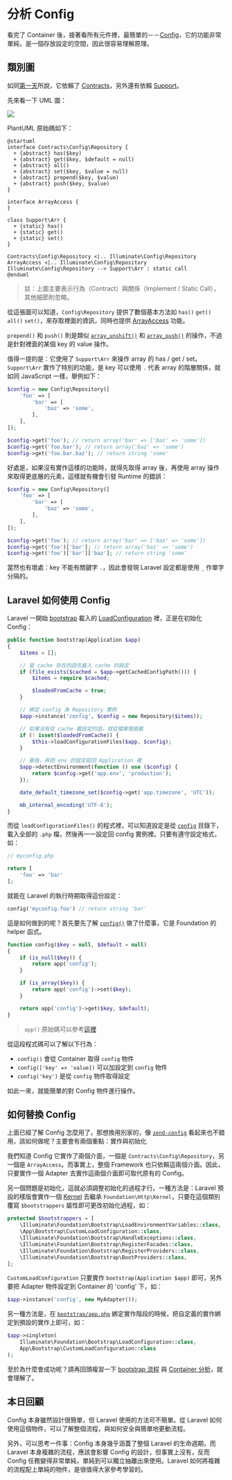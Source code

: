 # 分析 Config

看完了 Container 後，接著看所有元件裡，最簡單的－－[Config][]，它的功能非常單純，是一個存放設定的空間，因此很容易理解原理。

## 類別圖

如同[第一天][Day01]所說，它依賴了 [Contracts][]，另外還有依賴 [Support][]。

先來看一下 UML 圖：

![](http://www.plantuml.com/plantuml/png/XP31JiCm38RlUGeVTjW4smCWG9iuSOLhBoPrjmWtYM87gIfxTqecHDUAShF-_xFYBtjHJ9fRDiuhfGOjmLFmcj2gLCFKk6FrGZ68qv0ww0t03VJu9WKvmmbblNgdRZCjZgIbk8LLJGrcLdW0dvbd93AlPw7yhdyWP_fhEIQAvEihTWvbEKs8inaP7rB2xc0jYK3_NLd6ONpDCOQarL3_Y8kYEdlHteoZ8Zo9YaHvQkbBxpztEtXcpgtpg3GdpFYy_-cb4hRRnokjExZS2XQPpPvydLl-0W00)

PlantUML 原始碼如下：

```
@startuml
interface Contracts\Config\Repository {
  + {abstract} has($key)
  + {abstract} get($key, $default = null)
  + {abstract} all()
  + {abstract} set($key, $value = null)
  + {abstract} prepend($key, $value)
  + {abstract} push($key, $value)
}

interface ArrayAccess {
}

class Support\Arr {
  + {static} has()
  + {static} get()
  + {static} set()
}

Contracts\Config\Repository <|.. Illuminate\Config\Repository
ArrayAccess <|.. Illuminate\Config\Repository
Illuminate\Config\Repository --> Support\Arr : static call
@enduml
```

> 註：上圖主要表示行為（Contract）與關係（Implement / Static Call），其他細節則忽略。

從這張圖可以知道，`Config\Repository` 提供了數個基本方法如 `has()` `get()` `all()` `set()`，來存取裡面的資訊，同時也提供 [ArrayAccess][] 功能。

`prepend()` 和 `push()` 則是類似 [`array_unshift()`][array_unshift] 和 [`array_push()`][array_push] 的操作，不過是針對裡面的某個 key 的 value 操作。

值得一提的是：它使用了 `Support\Arr` 來操作 array 的 has / get / set。`Support\Arr` 實作了特別的功能，是 key 可以使用 `.` 代表 array 的階層關係，就如同 JavaScript 一樣，舉例如下：

```php
$config = new Config\Repository([
    'foo' => [
        'bar' => [
            'baz' => 'some',
        ],
    ],
]);

$config->get('foo'); // return array('bar' => ['baz' => 'some'])
$config->get('foo.bar'); // return array('baz' => 'some')
$config->get('foo.bar.baz'); // return string 'some'
```

好處是，如果沒有實作這樣的功能時，就得先取得 array 後，再使用 array 操作來取得更底層的元素，這樣就有機會引發 Runtime 的錯誤：

```php
$config = new Config\Repository([
    'foo' => [
        'bar' => [
            'baz' => 'some',
        ],
    ],
]);

$config->get('foo'); // return array('bar' => ['baz' => 'some'])
$config->get('foo')['bar']; // return array('baz' => 'some')
$config->get('foo')['bar']['baz']; // return string 'some'
```

當然也有壞處：key 不能有關鍵字 `.`，因此會發現 Laravel 設定都是使用 `_` 作單字分隔的。

## Laravel 如何使用 Config

Laravel 一開始 [bootstrap][Day02] 載入的 [LoadConfiguration][] 裡，正是在初始化 Config：

```php
public function bootstrap(Application $app)
{
    $items = [];

    // 當 cache 存在的話先載入 cache 的設定 
    if (file_exists($cached = $app->getCachedConfigPath())) {
        $items = require $cached;

        $loadedFromCache = true;
    }

    // 綁定 config 為 Repository 實例
    $app->instance('config', $config = new Repository($items));

    // 如果沒有從 cache 載設定的話，就從檔案裡面載
    if (! isset($loadedFromCache)) {
        $this->loadConfigurationFiles($app, $config);
    }

    // 最後，再把 env 的設定寫回 Application 裡
    $app->detectEnvironment(function () use ($config) {
        return $config->get('app.env', 'production');
    });

    date_default_timezone_set($config->get('app.timezone', 'UTC'));

    mb_internal_encoding('UTF-8');
}
```

而從 `loadConfigurationFiles()` 的程式裡，可以知道設定是從 [`config`](https://github.com/laravel/laravel/tree/v5.7.0/config) 目錄下，載入全部的 `.php` 檔，然後再一一設定回 config 實例裡。只要有遵守設定格式，如：

```php
// myconfig.php

return [
    'foo' => 'bar'
];
```

就能在 Laravel 的執行時期取得這份設定：

```php
config('myconfig.foo') // return string 'bar'
```

這是如何做到的呢？首先要先了解 [`config()`](https://github.com/laravel/framework/blob/v5.7.6/src/Illuminate/Foundation/helpers.php#L271-L282) 做了什麼事，它是 Foundation 的 helper 函式。

```php
function config($key = null, $default = null)
{
    if (is_null($key)) {
        return app('config');
    }

    if (is_array($key)) {
        return app('config')->set($key);
    }

    return app('config')->get($key, $default);
}
```

> `app()` 原始碼可以參考[這裡](https://github.com/laravel/framework/blob/v5.7.6/src/Illuminate/Foundation/helpers.php#L113-L120)

從這段程式碼可以了解以下行為：

* `config()` 會從 Container 取得 `config` 物件
* `config(['key' => 'value])` 可以加設定到 `config` 物件
* `config('key')` 是從 `config` 物件取得設定

如此一來，就能簡單的對 Config 物件進行操作。

## 如何替換 Config

上面已經了解 Config 怎麼用了，那想換用別家的，像 [`zend-config`](https://github.com/zendframework/zend-config) 看起來也不錯用，該如何做呢？主要會有兩個重點：實作與初始化

我們知道 Config 它實作了兩個介面，一個是 `Contracts\Config\Repository`，另一個是 `ArrayAccess`。而事實上，整個 Framework 也只依賴這兩個介面。因此，只要實作一個 Adapter 去實作這兩個介面即可取代原有的 Config。

另一個問題是初始化，這就必須調整初始化的過程才行。一種方法是：Laravel 預設的樣版會實作一個 [Kernel](https://github.com/laravel/laravel/blob/v5.7.0/app/Http/Kernel.php#L7) 去繼承 `Foundation\Http\Kernel`，只要在這個類別覆寫 `$bootstrappers` 屬性即可更改初始化過程，如：

```php
protected $bootstrappers = [
    \Illuminate\Foundation\Bootstrap\LoadEnvironmentVariables::class,
    \App\Bootstrap\CustomLoadConfiguration::class,
    \Illuminate\Foundation\Bootstrap\HandleExceptions::class,
    \Illuminate\Foundation\Bootstrap\RegisterFacades::class,
    \Illuminate\Foundation\Bootstrap\RegisterProviders::class,
    \Illuminate\Foundation\Bootstrap\BootProviders::class,
];
```

`CustomLoadConfiguration` 只要實作 `bootstrap(Application $app)` 即可，另外要把 Adapter 物件設定到 Container 的 'config' 下，如：

```php
$app->instance('config', new MyAdapter());
```

另一種方法是，在 [`bootstrap/app.php`](https://github.com/laravel/laravel/blob/v5.7.0/bootstrap/app.php) 綁定實作階段的時候，把自定義的實作綁定到預設的實作上即可，如：

```php
$app->singleton(
    Illuminate\Foundation\Bootstrap\LoadConfiguration::class,
    App\Bootstrap\CustomLoadConfiguration::class
);
```

至於為什麼會成功呢？請再回頭複習一下 [bootstrap 流程][Day02] 與 [Container 分析][Day03]，就會理解了。

## 本日回顧

Config 本身雖然設計很簡單，但 Laravel 使用的方法可不簡單。從 Laravel 如何使用這個物件，可以了解整個流程，與如何安全與簡單地更動流程。

另外，可以思考一件事：Config 本身幾乎涵蓋了整個 Laravel 的生命週期，而 Laravel 本身複雜的流程，應該會影響 Config 的設計，但事實上沒有，反而 Config 任務變得非常單純，單純到可以獨立抽離出來使用。Laravel 如何將複雜的流程配上單純的物件，是很值得大家參考學習的。

[Config]: https://github.com/laravel/framework/tree/v5.7.6/src/Illuminate/Config
[Contracts]: https://github.com/laravel/framework/tree/v5.7.6/src/Illuminate/Contracts
[Support]: https://github.com/laravel/framework/tree/v5.7.6/src/Illuminate/Support
[ArrayAccess]: http://php.net/manual/en/class.arrayaccess.php
[LoadConfiguration]: https://github.com/laravel/framework/blob/v5.7.6/src/Illuminate/Foundation/Bootstrap/LoadConfiguration.php
[array_unshift]: http://php.net/manual/en/function.array-unshift.php
[array_push]: http://php.net/manual/en/function.array-push.php

[Day01]: day01.md
[Day02]: day02.md
[Day03]: day03.md
